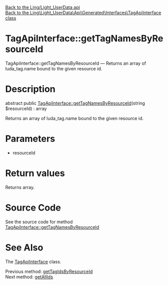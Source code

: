 [Back to the Ling/Light_UserData api](https://github.com/lingtalfi/Light_UserData/blob/master/doc/api/Ling/Light_UserData.md)<br>
[Back to the Ling\Light_UserData\Api\Generated\Interfaces\TagApiInterface class](https://github.com/lingtalfi/Light_UserData/blob/master/doc/api/Ling/Light_UserData/Api/Generated/Interfaces/TagApiInterface.md)


TagApiInterface::getTagNamesByResourceId
================



TagApiInterface::getTagNamesByResourceId — Returns an array of luda_tag.name bound to the given resource id.




Description
================


abstract public [TagApiInterface::getTagNamesByResourceId](https://github.com/lingtalfi/Light_UserData/blob/master/doc/api/Ling/Light_UserData/Api/Generated/Interfaces/TagApiInterface/getTagNamesByResourceId.md)(string $resourceId) : array




Returns an array of luda_tag.name bound to the given resource id.




Parameters
================


- resourceId

    


Return values
================

Returns array.








Source Code
===========
See the source code for method [TagApiInterface::getTagNamesByResourceId](https://github.com/lingtalfi/Light_UserData/blob/master/Api/Generated/Interfaces/TagApiInterface.php#L230-L230)


See Also
================

The [TagApiInterface](https://github.com/lingtalfi/Light_UserData/blob/master/doc/api/Ling/Light_UserData/Api/Generated/Interfaces/TagApiInterface.md) class.

Previous method: [getTagIdsByResourceId](https://github.com/lingtalfi/Light_UserData/blob/master/doc/api/Ling/Light_UserData/Api/Generated/Interfaces/TagApiInterface/getTagIdsByResourceId.md)<br>Next method: [getAllIds](https://github.com/lingtalfi/Light_UserData/blob/master/doc/api/Ling/Light_UserData/Api/Generated/Interfaces/TagApiInterface/getAllIds.md)<br>

